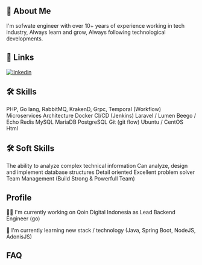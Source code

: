 
## 🚀 About Me
I'm sofwate engineer with over 10+ years of experience working in tech industry, 
Always learn and grow, Always following technological developments. 


## 🔗 Links
[![linkedin](https://img.shields.io/badge/linkedin-0A66C2?style=for-the-badge&logo=linkedin&logoColor=white)]([https://www.linkedin.com/](https://www.linkedin.com/in/ariegeorgee/))


## 🛠 Skills
PHP, 
Go lang, 
RabbitMQ,
KrakenD,
Grpc,
Temporal (Workflow)
Microservices Architecture
Docker
CI/CD (Jenkins)
Laravel / Lumen
Beego / Echo
Redis
MySQL
MariaDB
PostgreSQL
Git (git flow)
Ubuntu / CentOS
Html

## 🛠 Soft Skills
The ability to analyze complex technical information
Can analyze, design and implement database structures
Detail oriented
Excellent problem solver
Team Management (Build Strong & Powerfull Team)



## Profile
👩‍💻 I'm currently working on Qoin Digital Indonesia as Lead Backend Engineer (go)

🧠 I'm currently learning new stack / technology (Java, Spring Boot, NodeJS, AdonisJS)

## FAQ

#### 


